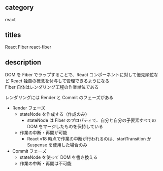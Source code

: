 ## category

react

## titles

React Fiber
react-fiber

## description

DOM を Fiber でラップすることで、React コンポーネントに対して優先順位など React 独自の概念を付与して管理できるようになる  
Fiber 自体はレンダリング工程の作業単位である

レンダリングには Render と Commit のフェーズがある

- Render フェーズ
  - stateNode を作成する（作成のみ）
    - stateNode は Fiber のプロパティで、自分と自分の子要素すべての DOM をマージしたものを保持している
  - 作業の中断・再開が可能
    - React v18 時点で作業の中断が行われるのは、startTransition か Suspense を使用した場合のみ
- Commit フェーズ
  - stateNode を使って DOM を書き換える
  - 作業の中断・再開は不可能
